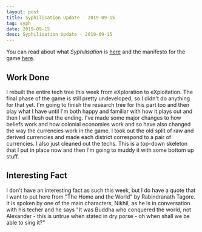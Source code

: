 ```yaml
---
layout: post
title: Syphilisation Update - 2019-09-15
tag: syph
date: 2019-09-15
desc: Syphilisation Update - 2019-09-15
---
```



You can read about what *Syphilisation* is [here](/blog/syph/announce) and the manifesto for the game [here](/blog/syph/manifesto).

## Work Done

I rebuilt the entire tech tree this week from eXploration to eXploitation. The final phase of the game is still pretty undeveloped, so I didn't do anything for that yet. I'm going to finish the research tree for this part too and then play what I have until I'm both happy and familiar with how it plays out and then I will flesh out the ending. I've made some major changes to how beliefs work and how colonial economies work and so have also changed the way the currencies work in the game. I took out the old split of raw and derived currencies and made each district correspond to a pair of currencies. I also just cleaned out the techs. This is a top-down skeleton that I put in place now and then I'm going to muddy it with some bottom up stuff.

## Interesting Fact

I don't have an interesting fact as such this week, but I do have a quote that I want to put here from "The Home and the World" by Rabindranath Tagore. It is spoken by one of the main characters, Nikhil, as he is in conversation with his techer and he says "It was Buddha who conquered the world, not Alexander - this is untrue when stated in dry porse - oh when shall we be able to sing it?"

